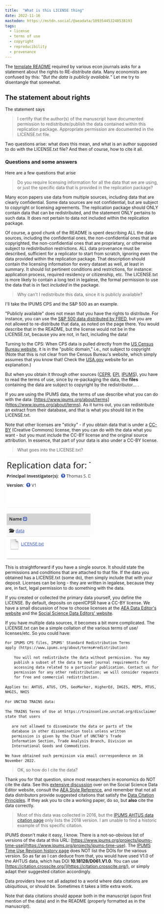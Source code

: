 ```yaml
---
title:  "What is this LICENSE thing"
date: 2022-11-16
mastodon: https://mstdn.social/@aeadata/109354453248538193
tags:
  - license 
  - terms of use
  - copyright
  - reproducibility
  - provenance
---
```


The [template README](https://social-science-data-editors.github.io/template_README/) required by various econ journals asks for a statement about the rights to RE-distribute data. Many economists are confused by this: "*But the data is publicly available.*" Let me try to disentangle that somewhat.

<!-- more -->

## The statement about rights

The statement says

> I certify that the author(s) of the manuscript have documented 
> permission to redistribute/publish the data contained within this 
> replication package. Appropriate permission are documented in the 
> LICENSE.txt file.

Two questions arise: what does this mean, and what is an author supposed to do with the LICENSE.txt file? And then of course, how to cite it all.

### Questions and some answers

Here are a few questions that arise

> Do you require licensing information for all the data that we are using, or just the specific data that is provided in the replication package? 

Many econ papers use data from multiple sources, including data that are clearly confidential. Some data sources are not confidential, but are subject to copyright or licensing agreements. The replication package should ONLY contain data that can be redistributed, and the statement ONLY pertains to such data. It does not pertain to data not included within the replication package. 

Of course, a good chunk of the README is spent describing ALL the data sources, including the confidential ones, the non-confidential ones that are copyrighted, the non-confidential ones that are proprietary, or otherwise subject to redistribution restrictions. ALL data provenance must be described, sufficient for a replicator to start from scratch, ignoring even the data provided within the replication package. That description should contain the licensing information for every dataset as well, at least in summary. It should list pertinent conditions and restrictions, for instance: application process, required residency or citizenship, etc. The LICENSE.txt is more likely to contain a long text in legalese, the formal permission to use the data that is in fact *included* in the package.

> Why can't I redistribute this data, since it is publicly available?

I'll take the IPUMS CPS and the S&P 500 as an example. 

"Publicly available" does not mean that you have the rights to distribute. For instance, you can use the [S&P 500 data distributed by FRED](https://fred.stlouisfed.org/series/SP500), but you are not allowed to re-distribute that data, as noted on the page there. You would describe that in the README, but the license would not be in the LICENSE.txt, because you are not, in fact, including the data!

Turning to the CPS: When CPS data is pulled directly from the [US Census Bureau website](https://www.census.gov/programs-surveys/cps.html), it is in the "public domain," i.e., not subject to copyright (Note that this is not clear from the Census Bureau's website, which simply assumes that you know that! Check the [USA.gov](https://www.usa.gov/government-works) website for an explanation.) 

But when you obtain it through other sources ([CEPR](https://ceprdata.org/), [EPI](https://www.epi.org/data/), [IPUMS](https://www.ipums.org/projects/ipums-cps)), you have to read the terms of use, since by re-packaging the data, the **files** containing the data​ are subject to copyright by the redistributor... . 

If you are using the IPUMS data, the terms of use describe what you can do with the data: [https://www.ipums.org/about/terms](https://www.ipums.org/about/terms). As it turns out, you can​ redistribute an extract from their database, and that​ is what you should list in the LICENSE.txt. 

Note that other licenses are "sticky" - if you obtain data that is under a [CC-BY](https://creativecommons.org/licenses/by/4.0/) (Creative Commons) license, then you can do with the data what you want - but you must include the CC-BY license and the original source attribution. In essence, that part of your data is also under a CC-BY license.

> What goes into the LICENSE.txt?

![LICENSE txt image](/images/openicpsr-license.png)

This is straightforward if you have a single source. It should state the permissions and conditions that are attached to that file. If the data you obtained has a LICENSE.txt (some do), then simply include that with your deposit. Licenses can be long - they are written in legalese, because they are, in fact, legal permission to do something with the data.

If you created or collected the primary data yourself, you define the LICENSE. By default, deposits on openICPSR have a CC-BY license. We have a small discussion of how to choose licenses at the [AEA Data Editor's website](https://aeadataeditor.github.io/aea-de-guidance/Licensing_guidance) and the [Social Science Data Editors' website](https://social-science-data-editors.github.io/guidance/Licensing_guidance.html). 

If you have multiple data sources, it becomes a bit more complicated. The LICENSE.txt can be a simple collation of the various terms of use/ licenses/etc. So you could have:

```
For IPUMS CPS files, IPUMS' Standard Redistribution Terms 
apply (https://www.ipums.org/about/terms#redistribution)

    You will not redistribute the data without permission. You may 
    publish a subset of the data to meet journal requirements for 
    accessing data related to a particular publication. Contact us for
    permission for any other redistribution; we will consider requests
    for free and commercial redistribution. 

Applies to: AHTUS, ATUS, CPS, GeoMarker, HigherEd, IHGIS, MEPS, MTUS, NHGIS, NHIS

For UNCTAD TRAINS data:

The TRAINS Terms of Use at https://trainsonline.unctad.org/disclaimer state that users

   are not allowed to disseminate the data or parts of the 
   database in other dissemination tools unless written 
   permission is given by the Chief of UNCTAD's Trade 
   Information Section, Trade Analysis Branch, Division on 
   International Goods and Commodities. 

We have obtained such permission via email correspondence on 16 November 2022. 
```

> OK, so how do I cite the data?

Thank you for that question, since most researchers in economics do NOT cite the data. See this [extensive discussion](https://social-science-data-editors.github.io/guidance/addtl-data-citation-guidance.html) over on the Social Science Data Editor website, consult the [AEA Style Reference](https://www.aeaweb.org/journals/policies/sample-references), and remember that not all data distributors provide suggested citations that satisfy the [Data Citation Principles](https://force11.org/info/joint-declaration-of-data-citation-principles-final/). If they ask you to cite a working paper, do so, but **also** cite the data correctly.

> Most of this data was collected in 2016, but the [IPUMS AHTUS data citation page](https://www.ahtusdata.org/ahtus/citation.shtml) only lists the 2018 version. I am unable to find a historic example of this specific citation. 

IPUMS doesn't make it easy, I know.  There is a not-so-obvious list of versions of the data at this URL: [https://www.ipums.org/projects/ipums-time-use](https://www.ipums.org/projects/ipums-time-use). The [IPUMS Time Use Revision history page](https://www.ahtusdata.org/ahtus-action/revisions) does NOT list the DOIs for the various version. So as far as I can deduce from that, you would have used V1.0 of the AHTUS data, which has DOI **10.18128/D061.V1.0**. You can use [https://citation.crosscite.org/](https://citation.crosscite.org/), or simply adapt their suggested citation accordingly.

Data providers have not all adapted to a world where data citations are ubiquitious, or should be. Sometimes it takes a little extra work.

Note that data citations should appear both in the manuscript (upon first mention of the data) and in the README (properly formatted as in the manuscript).